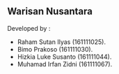 ## Warisan Nusantara

Developed by :
- Raham Sutan Ilyas (161111025).
- Bimo Prakoso (161111030).
- Hizkia Luke Susanto (161111044).
- Muhamad Irfan Zidni (161111067).